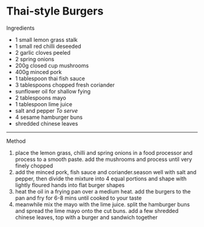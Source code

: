 # Thai-style Burgers

Ingredients

-   1 small lemon grass stalk
-   1 small red chilli deseeded
-   2 garlic cloves peeled
-   2 spring onions
-   200g closed cup mushrooms
-   400g minced pork
-   1 tablespoon thai fish sauce
-   3 tablespoons chopped fresh coriander
-   sunflower oil for shallow fying
-   2 tablespoons mayo
-   1 tablespoon lime juice
-   salt and pepper *To serve*
-   4 sesame hamburger buns
-   shredded chinese leaves

--------------------------------------------------------------------------------

Method

1.  place the lemon grass, chilli and spring onions in a food processor and
    process to a smooth paste. add the mushrooms and process until very finely
    chopped
2.  add the minced pork, fish sauce and coriander.season well with salt and
    pepper, then divide the mixture into 4 equal portions and shape with lightly
    floured hands into flat burger shapes
3.  heat the oil in a frying pan over a medium heat. add the burgers to the pan
    and fry for 6-8 mins until cooked to your taste
4.  meanwhile mix the mayo with the lime juice. split the hamburger buns and
    spread the lime mayo onto the cut buns. add a few shredded chinese leaves,
    top with a burger and sandwich together
